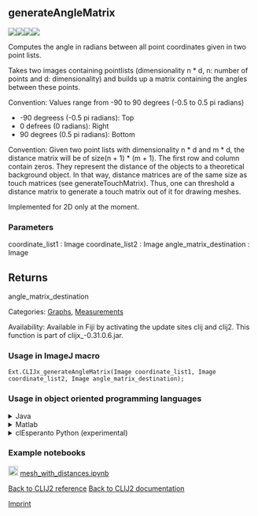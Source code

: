 ## generateAngleMatrix
<img src="images/mini_empty_logo.png"/><img src="images/mini_empty_logo.png"/><img src="images/mini_clijx_logo.png"/><img src="images/mini_cle_logo.png"/>

Computes the angle in radians between all point coordinates given in two point lists.

 Takes two images containing pointlists (dimensionality n * d, n: number of 
points and d: dimensionality) and builds up a matrix containing the 
angles between these points.

Convention: Values range from -90 to 90 degrees (-0.5 to 0.5 pi radians)
* -90 degreess (-0.5 pi radians): Top
* 0 defrees (0 radians): Right
* 90 degrees (0.5 pi radians): Bottom

Convention: Given two point lists with dimensionality n * d and m * d, the distance 
matrix will be of size(n + 1) * (m + 1). The first row and column 
contain zeros. They represent the distance of the objects to a 
theoretical background object. In that way, distance matrices are of 
the same size as touch matrices (see generateTouchMatrix). Thus, one 
can threshold a distance matrix to generate a touch matrix out of it 
for drawing meshes. 

Implemented for 2D only at the moment.

### Parameters

coordinate_list1 : Image
coordinate_list2 : Image
angle_matrix_destination : Image

Returns
-------
angle_matrix_destination

Categories: [Graphs](https://clij.github.io/clij2-docs/reference__graph), [Measurements](https://clij.github.io/clij2-docs/reference__measurement)

Availability: Available in Fiji by activating the update sites clij and clij2.
This function is part of clijx_-0.31.0.6.jar.

### Usage in ImageJ macro
```
Ext.CLIJx_generateAngleMatrix(Image coordinate_list1, Image coordinate_list2, Image angle_matrix_destination);
```


### Usage in object oriented programming languages



<details>

<summary>
Java
</summary>
<pre class="highlight">// init CLIJ and GPU
import net.haesleinhuepf.clijx.CLIJx;
import net.haesleinhuepf.clij.clearcl.ClearCLBuffer;
CLIJx clijx = CLIJx.getInstance();

// get input parameters
ClearCLBuffer coordinate_list1 = clijx.push(coordinate_list1ImagePlus);
ClearCLBuffer coordinate_list2 = clijx.push(coordinate_list2ImagePlus);
angle_matrix_destination = clijx.create(coordinate_list1);
</pre>

<pre class="highlight">
// Execute operation on GPU
clijx.generateAngleMatrix(coordinate_list1, coordinate_list2, angle_matrix_destination);
</pre>

<pre class="highlight">
// show result
angle_matrix_destinationImagePlus = clijx.pull(angle_matrix_destination);
angle_matrix_destinationImagePlus.show();

// cleanup memory on GPU
clijx.release(coordinate_list1);
clijx.release(coordinate_list2);
clijx.release(angle_matrix_destination);
</pre>

</details>



<details>

<summary>
Matlab
</summary>
<pre class="highlight">% init CLIJ and GPU
clijx = init_clatlabx();

% get input parameters
coordinate_list1 = clijx.pushMat(coordinate_list1_matrix);
coordinate_list2 = clijx.pushMat(coordinate_list2_matrix);
angle_matrix_destination = clijx.create(coordinate_list1);
</pre>

<pre class="highlight">
% Execute operation on GPU
clijx.generateAngleMatrix(coordinate_list1, coordinate_list2, angle_matrix_destination);
</pre>

<pre class="highlight">
% show result
angle_matrix_destination = clijx.pullMat(angle_matrix_destination)

% cleanup memory on GPU
clijx.release(coordinate_list1);
clijx.release(coordinate_list2);
clijx.release(angle_matrix_destination);
</pre>

</details>



<details>

<summary>
clEsperanto Python (experimental)
</summary>
<pre class="highlight">import pyclesperanto_prototype as cle

cle.generate_angle_matrix(coordinate_list1, coordinate_list2, angle_matrix_destination)

</pre>



</details>





### Example notebooks
<a href="https://github.com/clEsperanto/pyclesperanto_prototype/tree/master/demo/neighbors/mesh_with_distances.ipynb"><img src="images/language_python.png" height="20"/></a> [mesh_with_distances.ipynb](https://github.com/clEsperanto/pyclesperanto_prototype/tree/master/demo/neighbors/mesh_with_distances.ipynb)  


[Back to CLIJ2 reference](https://clij.github.io/clij2-docs/reference)
[Back to CLIJ2 documentation](https://clij.github.io/clij2-docs)

[Imprint](https://clij.github.io/imprint)
